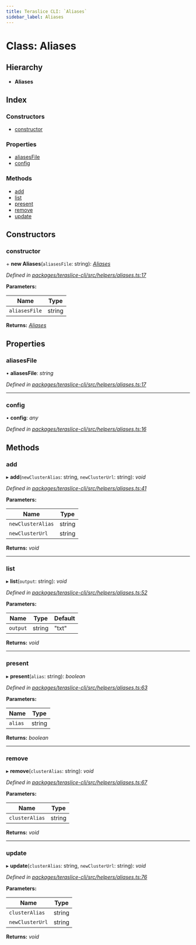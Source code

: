 ```yaml
---
title: Teraslice CLI: `Aliases`
sidebar_label: Aliases
---
```


# Class: Aliases

## Hierarchy

* **Aliases**

## Index

### Constructors

* [constructor](aliases.md#constructor)

### Properties

* [aliasesFile](aliases.md#aliasesfile)
* [config](aliases.md#config)

### Methods

* [add](aliases.md#add)
* [list](aliases.md#list)
* [present](aliases.md#present)
* [remove](aliases.md#remove)
* [update](aliases.md#update)

## Constructors

###  constructor

\+ **new Aliases**(`aliasesFile`: string): *[Aliases](aliases.md)*

*Defined in [packages/teraslice-cli/src/helpers/aliases.ts:17](https://github.com/terascope/teraslice/blob/f95bb5556/packages/teraslice-cli/src/helpers/aliases.ts#L17)*

**Parameters:**

Name | Type |
------ | ------ |
`aliasesFile` | string |

**Returns:** *[Aliases](aliases.md)*

## Properties

###  aliasesFile

• **aliasesFile**: *string*

*Defined in [packages/teraslice-cli/src/helpers/aliases.ts:17](https://github.com/terascope/teraslice/blob/f95bb5556/packages/teraslice-cli/src/helpers/aliases.ts#L17)*

___

###  config

• **config**: *any*

*Defined in [packages/teraslice-cli/src/helpers/aliases.ts:16](https://github.com/terascope/teraslice/blob/f95bb5556/packages/teraslice-cli/src/helpers/aliases.ts#L16)*

## Methods

###  add

▸ **add**(`newClusterAlias`: string, `newClusterUrl`: string): *void*

*Defined in [packages/teraslice-cli/src/helpers/aliases.ts:41](https://github.com/terascope/teraslice/blob/f95bb5556/packages/teraslice-cli/src/helpers/aliases.ts#L41)*

**Parameters:**

Name | Type |
------ | ------ |
`newClusterAlias` | string |
`newClusterUrl` | string |

**Returns:** *void*

___

###  list

▸ **list**(`output`: string): *void*

*Defined in [packages/teraslice-cli/src/helpers/aliases.ts:52](https://github.com/terascope/teraslice/blob/f95bb5556/packages/teraslice-cli/src/helpers/aliases.ts#L52)*

**Parameters:**

Name | Type | Default |
------ | ------ | ------ |
`output` | string | "txt" |

**Returns:** *void*

___

###  present

▸ **present**(`alias`: string): *boolean*

*Defined in [packages/teraslice-cli/src/helpers/aliases.ts:63](https://github.com/terascope/teraslice/blob/f95bb5556/packages/teraslice-cli/src/helpers/aliases.ts#L63)*

**Parameters:**

Name | Type |
------ | ------ |
`alias` | string |

**Returns:** *boolean*

___

###  remove

▸ **remove**(`clusterAlias`: string): *void*

*Defined in [packages/teraslice-cli/src/helpers/aliases.ts:67](https://github.com/terascope/teraslice/blob/f95bb5556/packages/teraslice-cli/src/helpers/aliases.ts#L67)*

**Parameters:**

Name | Type |
------ | ------ |
`clusterAlias` | string |

**Returns:** *void*

___

###  update

▸ **update**(`clusterAlias`: string, `newClusterUrl`: string): *void*

*Defined in [packages/teraslice-cli/src/helpers/aliases.ts:76](https://github.com/terascope/teraslice/blob/f95bb5556/packages/teraslice-cli/src/helpers/aliases.ts#L76)*

**Parameters:**

Name | Type |
------ | ------ |
`clusterAlias` | string |
`newClusterUrl` | string |

**Returns:** *void*

